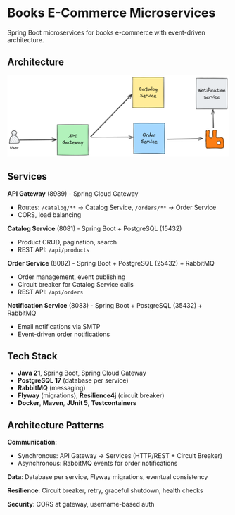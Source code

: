 # Books E-Commerce Microservices

Spring Boot microservices for books e-commerce with event-driven architecture.

## Architecture

![System Architecture](design.png)

## Services

**API Gateway** (8989) - Spring Cloud Gateway

- Routes: `/catalog/**` → Catalog Service, `/orders/**` → Order Service
- CORS, load balancing

**Catalog Service** (8081) - Spring Boot + PostgreSQL (15432)

- Product CRUD, pagination, search
- REST API: `/api/products`

**Order Service** (8082) - Spring Boot + PostgreSQL (25432) + RabbitMQ

- Order management, event publishing
- Circuit breaker for Catalog Service calls
- REST API: `/api/orders`

**Notification Service** (8083) - Spring Boot + PostgreSQL (35432) + RabbitMQ

- Email notifications via SMTP
- Event-driven order notifications

## Tech Stack

- **Java 21**, Spring Boot, Spring Cloud Gateway
- **PostgreSQL 17** (database per service)
- **RabbitMQ** (messaging)
- **Flyway** (migrations), **Resilience4j** (circuit breaker)
- **Docker**, **Maven**, **JUnit 5**, **Testcontainers**

## Architecture Patterns

**Communication**:

- Synchronous: API Gateway → Services (HTTP/REST + Circuit Breaker)
- Asynchronous: RabbitMQ events for order notifications

**Data**: Database per service, Flyway migrations, eventual consistency

**Resilience**: Circuit breaker, retry, graceful shutdown, health checks

**Security**: CORS at gateway, username-based auth
